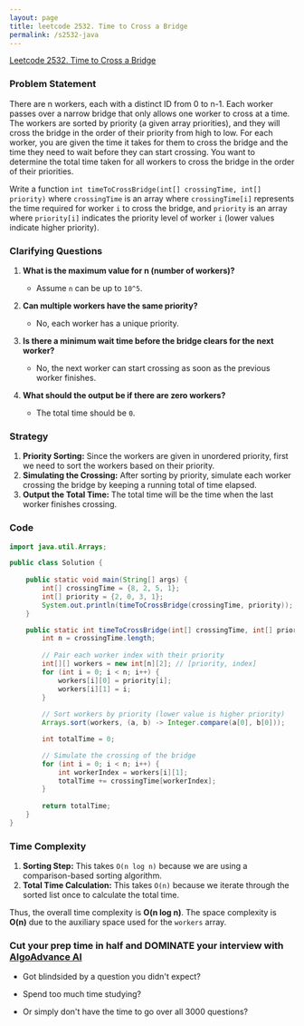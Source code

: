 ```yaml
---
layout: page
title: leetcode 2532. Time to Cross a Bridge
permalink: /s2532-java
---
```

[Leetcode 2532. Time to Cross a Bridge](https://algoadvance.github.io/algoadvance/l2532)
### Problem Statement

There are n workers, each with a distinct ID from 0 to n-1. Each worker passes over a narrow bridge that only allows one worker to cross at a time. The workers are sorted by priority (a given array priorities), and they will cross the bridge in the order of their priority from high to low. For each worker, you are given the time it takes for them to cross the bridge and the time they need to wait before they can start crossing. You want to determine the total time taken for all workers to cross the bridge in the order of their priorities.

Write a function `int timeToCrossBridge(int[] crossingTime, int[] priority)` where `crossingTime` is an array where `crossingTime[i]` represents the time required for worker `i` to cross the bridge, and `priority` is an array where `priority[i]` indicates the priority level of worker `i` (lower values indicate higher priority).

### Clarifying Questions

1. **What is the maximum value for n (number of workers)?**
   - Assume `n` can be up to `10^5`.
  
2. **Can multiple workers have the same priority?**
   - No, each worker has a unique priority.

3. **Is there a minimum wait time before the bridge clears for the next worker?**
   - No, the next worker can start crossing as soon as the previous worker finishes.

4. **What should the output be if there are zero workers?**
   - The total time should be `0`.

### Strategy

1. **Priority Sorting:** Since the workers are given in unordered priority, first we need to sort the workers based on their priority.
2. **Simulating the Crossing:** After sorting by priority, simulate each worker crossing the bridge by keeping a running total of time elapsed.
3. **Output the Total Time:** The total time will be the time when the last worker finishes crossing.

### Code

```java
import java.util.Arrays;

public class Solution {
  
    public static void main(String[] args) {
        int[] crossingTime = {8, 2, 5, 1};
        int[] priority = {2, 0, 3, 1};
        System.out.println(timeToCrossBridge(crossingTime, priority)); // Output should be 16
    }

    public static int timeToCrossBridge(int[] crossingTime, int[] priority) {
        int n = crossingTime.length;
        
        // Pair each worker index with their priority
        int[][] workers = new int[n][2]; // [priority, index]
        for (int i = 0; i < n; i++) {
            workers[i][0] = priority[i];
            workers[i][1] = i;
        }
        
        // Sort workers by priority (lower value is higher priority)
        Arrays.sort(workers, (a, b) -> Integer.compare(a[0], b[0]));

        int totalTime = 0;

        // Simulate the crossing of the bridge
        for (int i = 0; i < n; i++) {
            int workerIndex = workers[i][1];
            totalTime += crossingTime[workerIndex];
        }
        
        return totalTime;
    }
}
```

### Time Complexity

1. **Sorting Step:** This takes `O(n log n)` because we are using a comparison-based sorting algorithm.
2. **Total Time Calculation:** This takes `O(n)` because we iterate through the sorted list once to calculate the total time.

Thus, the overall time complexity is **O(n log n)**. The space complexity is **O(n)** due to the auxiliary space used for the `workers` array.


### Cut your prep time in half and DOMINATE your interview with [AlgoAdvance AI](https://algoAdvance.com)

- Got blindsided by a question you didn't expect?

- Spend too much time studying?

- Or simply don't have the time to go over all 3000 questions?

